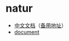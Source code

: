 # natur

- [中文文档](https://empty916.site/zh/natur/)（[备用地址](https://www.empty916.site/zh/natur/)） 
- [document](https://empty916.site/natur/)
